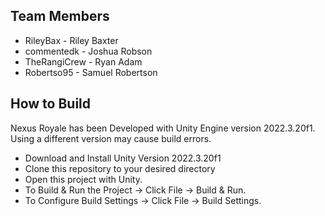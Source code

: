 ## Team Members

 - RileyBax - Riley Baxter
 - commentedk - Joshua Robson
 - TheRangiCrew - Ryan Adam
 - Robertso95 - Samuel Robertson

## How to Build

Nexus Royale has been Developed with Unity Engine version 2022.3.20f1. Using a different version may cause build errors.

- Download and Install Unity Version 2022.3.20f1
- Clone this repository to your desired directory
- Open this project with Unity.
- To Build & Run the Project -> Click File -> Build & Run.
- To Configure Build Settings -> Click File -> Build Settings.
